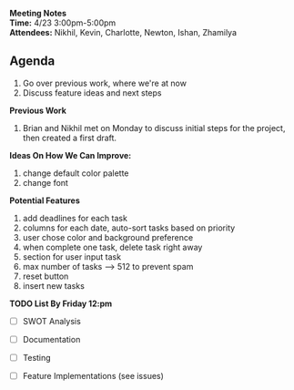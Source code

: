 **Meeting Notes**\
**Time:** 4/23 3:00pm-5:00pm\
**Attendees:** Nikhil, Kevin, Charlotte, Newton, Ishan, Zhamilya

## Agenda
1. Go over previous work, where we're at now
2. Discuss feature ideas and next steps

**Previous Work**
1. Brian and Nikhil met on Monday to discuss initial steps for the project, then created a first draft.

**Ideas On How We Can Improve:**
1. change default color palette
2. change font

**Potential Features**
1. add deadlines for each task
2. columns for each date, auto-sort tasks based on priority
3. user chose color and background preference
4. when complete one task, delete task right away
5. section for user input task
6. max number of tasks --> 512 to prevent spam
7. reset button
8. insert new tasks

**TODO List By Friday 12:pm**
- [ ] SWOT Analysis
- [ ] Documentation
- [ ] Testing
- [ ] Feature Implementations (see issues)

